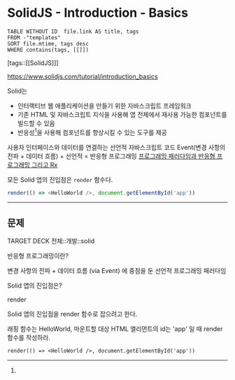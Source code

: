 # SolidJS - Introduction - Basics
<!--Basic Template V0.0.2 Start -->
```dataview
TABLE WITHOUT ID  file.link AS title, tags
FROM -"templates"
SORT file.mtime, tags desc
WHERE contains(tags, [[]])
```
<!--Basic Template V0.0.2 End -->
[tags::[[SolidJS]]]

https://www.solidjs.com/tutorial/introduction_basics

Solid는 
- 인터랙티브 웹 애플리케이션을 만들기 위한 자바스크립트 프레임워크
- 기존 HTML 및 자바스크립트 지식을 사용해 앱 전체에서 재사용 가능한 컴포넌트를 빌드할 수 있음
- 반응성[^반응성]을 사용해 컴포넌트를 향상시킬 수 있는 도구를 제공

[^반응성]: 
사용자 인터페이스와 데이터를 연결하는 선언적 자바스크립트 코드
Event(변경 사항의 전파 + 데이터 흐름) + 선언적 = 반응형 프로그래밍
[프로그래밍 패러다임과 반응형 프로그래밍 그리고 Rx](https://velog.io/@teo/reactive-programming)

모든 Solid 앱의 진입점은 `render` 함수다.

```ts
render(() => <HelloWorld />, document.getElementById('app'))
```

---



## 문제

TARGET DECK
전체::개발::solid

<!--ankiQ-->

반응형 프로그래밍이란?

<!--ankiA-->

변경 사항의 전파 + 데이터 흐름 (via Event) 에 중점을 둔 선언적 프로그래밍 패러다임

<!--ankiE-->
<!--ID: 1664943788324-->


<!--ankiQ-->

Solid 앱의 진입점은?

<!--ankiA-->

render

<!--ankiE-->
<!--ID: 1664943788336-->


<!--ankiQ-->

Solid 앱의 진입점을 render 함수로 잡으려고 한다.

래핑 함수는 HelloWorld, 마운트할 대상 HTML 엘리먼트의 id는 'app' 일 때 render 함수를 작성하라.

<!--ankiA-->

`render(() => <HelloWorld />, document.getElementById('app'))`

<!--ankiE-->
<!--ID: 1664943788342-->
